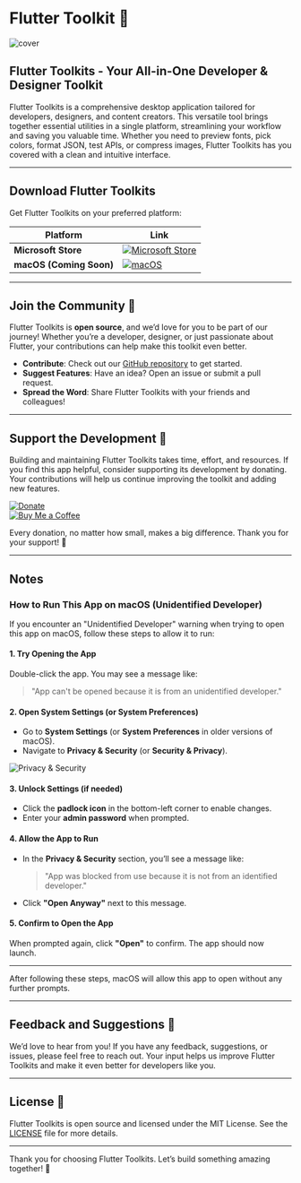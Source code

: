 # Flutter Toolkit 🥇
![cover](https://github.com/tranhuudang/flutter_toolkit/blob/master/assets/banner.png?raw=true)

## Flutter Toolkits - Your All-in-One Developer & Designer Toolkit

Flutter Toolkits is a comprehensive desktop application tailored for developers, designers, and content creators. 
This versatile tool brings together essential utilities in a single platform, streamlining your workflow and saving you valuable time. 
Whether you need to preview fonts, pick colors, format JSON, test APIs, or compress images, Flutter Toolkits has you covered with a clean and intuitive interface.

---

## Download Flutter Toolkits

Get Flutter Toolkits on your preferred platform:

| Platform        | Link                                                                                                                                                                          |  
|-----------------|-------------------------------------------------------------------------------------------------------------------------------------------------------------------------------|  
| **Microsoft Store** | [![Microsoft Store](https://img.shields.io/badge/Microsoft_Store-0078D4?style=for-the-badge&logo=microsoft&logoColor=white)](https://www.microsoft.com/store/productId/9NM16ZPQH6BZ?ocid=pdpshare) |  
| **macOS (Coming Soon)** | [![macOS](https://img.shields.io/badge/macOS-000000?style=for-the-badge&logo=apple&logoColor=white)](https://github.com/tranhuudang/flutter_toolkit/releases)                 |  

---

## Join the Community 🌟

Flutter Toolkits is **open source**, and we’d love for you to be part of our journey! Whether you’re a developer, designer, or just passionate about Flutter, your contributions can help make this toolkit even better.

- **Contribute**: Check out our [GitHub repository](https://github.com/yourusername/flutter_toolkits) to get started.
- **Suggest Features**: Have an idea? Open an issue or submit a pull request.
- **Spread the Word**: Share Flutter Toolkits with your friends and colleagues!

---

## Support the Development 💖

Building and maintaining Flutter Toolkits takes time, effort, and resources. If you find this app helpful, consider supporting its development by donating. Your contributions will help us continue improving the toolkit and adding new features.

[![Donate](https://img.shields.io/badge/Donate-PayPal-blue?style=for-the-badge&logo=paypal)](https://paypal.me/DangTran565)  
[![Buy Me a Coffee](https://img.shields.io/badge/Buy_Me_a_Coffee-FFDD00?style=for-the-badge&logo=buy-me-a-coffee&logoColor=black)](https://buymeacoffee.com/dak_solutions)

Every donation, no matter how small, makes a big difference. Thank you for your support! 🙏

---


## Notes

### How to Run This App on macOS (Unidentified Developer)

If you encounter an "Unidentified Developer" warning when trying to open this app on macOS, follow these steps to allow it to run:

#### 1. Try Opening the App
Double-click the app. You may see a message like:
> "App can't be opened because it is from an unidentified developer."

#### 2. Open System Settings (or System Preferences)
- Go to **System Settings** (or **System Preferences** in older versions of macOS).
- Navigate to **Privacy & Security** (or **Security & Privacy**).

![Privacy & Security](https://github.com/tranhuudang/diccon_dictionary/blob/master/assets/%E2%80%AFPM.png?raw=true)

#### 3. Unlock Settings (if needed)
- Click the **padlock icon** in the bottom-left corner to enable changes.
- Enter your **admin password** when prompted.

#### 4. Allow the App to Run
- In the **Privacy & Security** section, you’ll see a message like:
  > "App was blocked from use because it is not from an identified developer."
- Click **"Open Anyway"** next to this message.

#### 5. Confirm to Open the App
When prompted again, click **"Open"** to confirm. The app should now launch.

---

After following these steps, macOS will allow this app to open without any further prompts.


---

## Feedback and Suggestions 💬

We’d love to hear from you! If you have any feedback, suggestions, or issues, please feel free to reach out. Your input helps us improve Flutter Toolkits and make it even better for developers like you.

---

## License 📜

Flutter Toolkits is open source and licensed under the MIT License. See the [LICENSE](LICENSE) file for more details.

---

Thank you for choosing Flutter Toolkits. Let’s build something amazing together! 🎉  